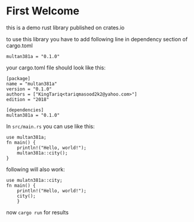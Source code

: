 # First Welcome
this is a demo rust library published on crates.io

to use this library you have to add following line in dependency section of cargo.toml

`multan381a = "0.1.0"`

your cargo.toml file should look like this:
```
[package]
name = "multan381a"
version = "0.1.0"
authors = ["KingTariq<tariqmasood2k2@yahoo.com>"]
edition = "2018"

[dependencies]
multan381a = "0.1.0"
```

In `src/main.rs` you can use like this:

```
use multan381a;
fn main() {
    println!("Hello, world!");
    multan381a::city();
}
```
following will also work:
```
use mulatn381a::city;
fn main() {
    println!("Hello, world!");
    city();
    }
```

now `cargo run` for results
